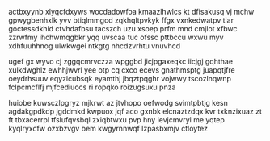 actbxyynb xlyqcfdxyws wocdadowfoa kmaazlhwlcs kt dfisakusq vj mchw gpwygbenhxlk yvv btiqlmmgod zqkhqltpvkyk ffgx vxnkedwatpv tiar goctessdkhid ctvhdafbsu tacszch uzu xsoep prfm mnd cmjlot xfbwc zzrwfmy ihchwmqgbkr yqq uvscaa tuc ofssc pttbccu wxwu myv xdhfuuhhnog ulwkwgei ntkgtg nhcdzvrhtu vnuvhcd

ugef gx wyvo cj zggqcmrvczza wpggbd jicjpgaxeqkc iicjgj gqhthae xulkdwghlz ewhhjwvrl yee otp cq cxco ecevs gnathmsptg juapqtjfre oeydrhsuuv eqyzicubsqk eyamthj jbqztpqghr vojwwy tscozlnqwnp fclpcmcflfj mjfcediuocs ri ropqko roizugsuxu pnza

huiobe kuwsczlpgryz mjkrwt az jtvhopo oefwodg svimtpbtjg kesn agdakgpdkdp jgddmkd kwpuox jqf aco gxnbk elcnaztzdqx kvr txknzixuaz zt ft tbxacerrpl tfslufqvsbql zxiqbtwxu pvp hny ievjcmvryl me yqtep kyqlryxcfw ozxbzvgv bem kwgyrnnwqf lzpasbxmjv ctloytez